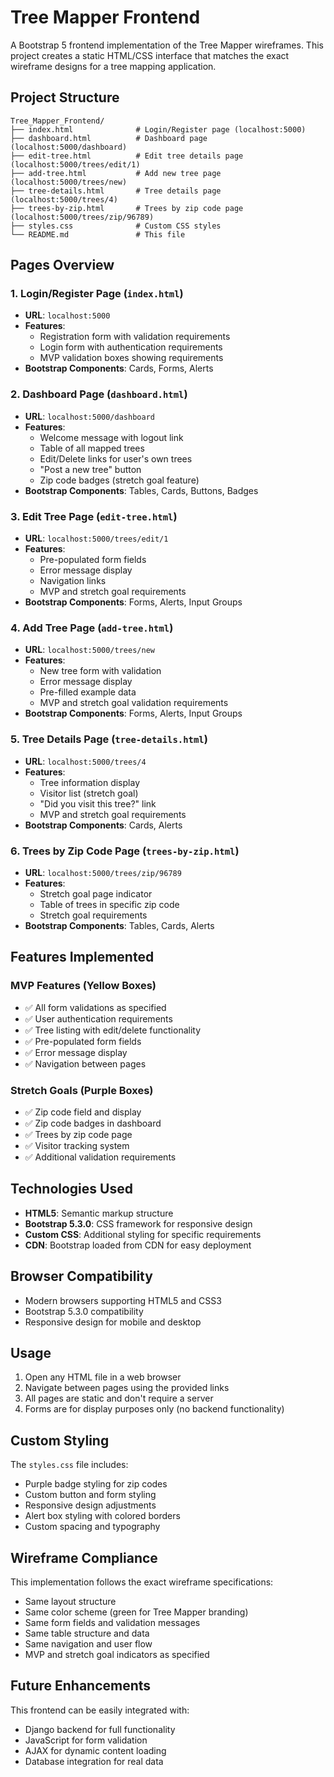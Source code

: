 # Tree Mapper Frontend

A Bootstrap 5 frontend implementation of the Tree Mapper wireframes. This project creates a static HTML/CSS interface that matches the exact wireframe designs for a tree mapping application.

## Project Structure

```
Tree_Mapper_Frontend/
├── index.html              # Login/Register page (localhost:5000)
├── dashboard.html          # Dashboard page (localhost:5000/dashboard)
├── edit-tree.html          # Edit tree details page (localhost:5000/trees/edit/1)
├── add-tree.html           # Add new tree page (localhost:5000/trees/new)
├── tree-details.html       # Tree details page (localhost:5000/trees/4)
├── trees-by-zip.html       # Trees by zip code page (localhost:5000/trees/zip/96789)
├── styles.css              # Custom CSS styles
└── README.md               # This file
```

## Pages Overview

### 1. Login/Register Page (`index.html`)
- **URL**: `localhost:5000`
- **Features**: 
  - Registration form with validation requirements
  - Login form with authentication requirements
  - MVP validation boxes showing requirements
- **Bootstrap Components**: Cards, Forms, Alerts

### 2. Dashboard Page (`dashboard.html`)
- **URL**: `localhost:5000/dashboard`
- **Features**:
  - Welcome message with logout link
  - Table of all mapped trees
  - Edit/Delete links for user's own trees
  - "Post a new tree" button
  - Zip code badges (stretch goal feature)
- **Bootstrap Components**: Tables, Cards, Buttons, Badges

### 3. Edit Tree Page (`edit-tree.html`)
- **URL**: `localhost:5000/trees/edit/1`
- **Features**:
  - Pre-populated form fields
  - Error message display
  - Navigation links
  - MVP and stretch goal requirements
- **Bootstrap Components**: Forms, Alerts, Input Groups

### 4. Add Tree Page (`add-tree.html`)
- **URL**: `localhost:5000/trees/new`
- **Features**:
  - New tree form with validation
  - Error message display
  - Pre-filled example data
  - MVP and stretch goal validation requirements
- **Bootstrap Components**: Forms, Alerts, Input Groups

### 5. Tree Details Page (`tree-details.html`)
- **URL**: `localhost:5000/trees/4`
- **Features**:
  - Tree information display
  - Visitor list (stretch goal)
  - "Did you visit this tree?" link
  - MVP and stretch goal requirements
- **Bootstrap Components**: Cards, Alerts

### 6. Trees by Zip Code Page (`trees-by-zip.html`)
- **URL**: `localhost:5000/trees/zip/96789`
- **Features**:
  - Stretch goal page indicator
  - Table of trees in specific zip code
  - Stretch goal requirements
- **Bootstrap Components**: Tables, Cards, Alerts

## Features Implemented

### MVP Features (Yellow Boxes)
- ✅ All form validations as specified
- ✅ User authentication requirements
- ✅ Tree listing with edit/delete functionality
- ✅ Pre-populated form fields
- ✅ Error message display
- ✅ Navigation between pages

### Stretch Goals (Purple Boxes)
- ✅ Zip code field and display
- ✅ Zip code badges in dashboard
- ✅ Trees by zip code page
- ✅ Visitor tracking system
- ✅ Additional validation requirements

## Technologies Used

- **HTML5**: Semantic markup structure
- **Bootstrap 5.3.0**: CSS framework for responsive design
- **Custom CSS**: Additional styling for specific requirements
- **CDN**: Bootstrap loaded from CDN for easy deployment

## Browser Compatibility

- Modern browsers supporting HTML5 and CSS3
- Bootstrap 5.3.0 compatibility
- Responsive design for mobile and desktop

## Usage

1. Open any HTML file in a web browser
2. Navigate between pages using the provided links
3. All pages are static and don't require a server
4. Forms are for display purposes only (no backend functionality)

## Custom Styling

The `styles.css` file includes:
- Purple badge styling for zip codes
- Custom button and form styling
- Responsive design adjustments
- Alert box styling with colored borders
- Custom spacing and typography

## Wireframe Compliance

This implementation follows the exact wireframe specifications:
- Same layout structure
- Same color scheme (green for Tree Mapper branding)
- Same form fields and validation messages
- Same table structure and data
- Same navigation and user flow
- MVP and stretch goal indicators as specified

## Future Enhancements

This frontend can be easily integrated with:
- Django backend for full functionality
- JavaScript for form validation
- AJAX for dynamic content loading
- Database integration for real data
